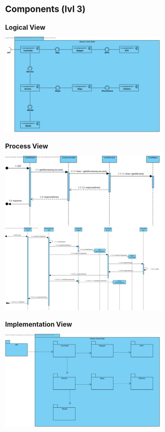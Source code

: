 # Components (lvl 3)

## Logical View
![Component Diagram](ComponentDiagram.svg)

## Process View
![Process View Level 3 GetOperation example](./SprintA/UC8/SD_UC8.svg)
![Process View Level 3 PostOperation example](./SprintA/UC5/SD_UC05.svg)

## Implementation View
![Implementation View Level 3](ImplementationDiagram.svg)